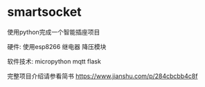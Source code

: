 # smartsocket
使用python完成一个智能插座项目


硬件:
使用esp8266 继电器 降压模块

软件技术:
micropython mqtt flask

完整项目介绍请参看简书 https://www.jianshu.com/p/284cbcbb4c8f

